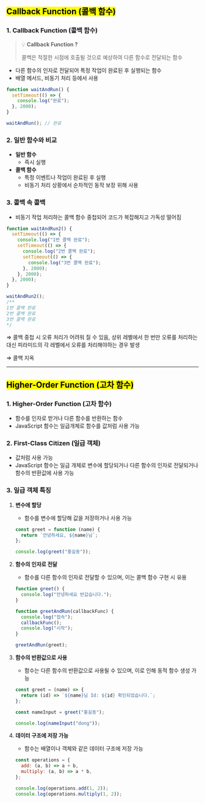 ## <mark color="#fbc956">Callback Function (콜백 함수)</mark>

### 1. Callback Function (콜백 함수)

> 💡 **Callback Function ?**
>
> 콜백은 적절한 시점에 호출될 것으로 예상하여 다른 함수로 전달되는 함수

- 다른 함수의 인자로 전달되어 특정 작업이 완료된 후 실행되는 함수
- 배열 메서드, 비동기 처리 등에서 사용

```jsx
function waitAndRun() {
  setTimeout(() => {
    console.log("완료");
  }, 2000);
}

waitAndRun(); // 완료
```

### 2. 일반 함수와 비교

- **일반 함수**
  - 즉시 실행
- **콜백 함수**
  - 특정 이벤트나 작업이 완료된 후 실행
  - 비동기 처리 상황에서 순차적인 동작 보장 위해 사용

### 3. 콜백 속 콜백

- 비동기 작업 처리하는 콜백 함수 중첩되어 코드가 복잡해지고 가독성 떨어짐

```jsx
function waitAndRun2() {
  setTimeout(() => {
    console.log("1번 콜백 완료");
    setTimeout(() => {
      console.log("2번 콜백 완료");
      setTimeout(() => {
        console.log("3번 콜백 완료");
      }, 2000);
    }, 2000);
  }, 2000);
}

waitAndRun2();
/**
1번 콜백 완료
2번 콜백 완료
3번 콜백 완료
*/
```

⇒ 콜백 중첩 시 오류 처리가 어려워 질 수 있음, 상위 레벨에서 한 번만 오류를 처리하는 대신 피라미드의 각 레벨에서 오류를 처리해야하는 경우 발생

⇒ 콜백 지옥

---

## <mark color="#fbc956">Higher-Order Function (고차 함수)</mark>

### 1. Higher-Order Function (고차 함수)

- 함수를 인자로 받거나 다른 함수를 반환하는 함수
- JavaScript 함수는 일급개체로 함수를 값처럼 사용 가능

### 2. First-Class Citizen (일급 객체)

- 값처럼 사용 가능
- JavaScript 함수는 일급 개체로 변수에 할당되거나 다른 함수의 인자로 전달되거나 함수의 반환값에 사용 가능

### 3. 일급 객체 특징

1. **변수에 할당**

   - 함수를 변수에 할당해 값을 저장하거나 사용 가능

   ```jsx
   const greet = function (name) {
     return `안녕하세요, ${name}님`;
   };

   console.log(greet("홍길동"));
   ```

2. **함수의 인자로 전달**

   - 함수를 다른 함수의 인자로 전달할 수 있으며, 이는 콜백 함수 구현 시 유용

   ```jsx
   function greet() {
     console.log("안녕하세요 반갑습니다.");
   }

   function greetAndRun(callbackFunc) {
     console.log("접속");
     callbackFunc();
     console.log("시작");
   }

   greetAndRun(greet);
   ```

3. **함수의 반환값으로 사용**

   - 함수는 다른 함수의 반환값으로 사용될 수 있으며, 이로 인해 동적 함수 생성 가능

   ```jsx
   const greet = (name) => {
     return (id) => `${name}님 Id: ${id} 확인되었습니다.`;
   };

   const nameInput = greet("홍길동");

   console.log(nameInput("dong"));
   ```

4. **데이터 구조에 저장 가능**

   - 함수는 배열이나 객체와 같은 데이터 구조에 저장 가능

   ```jsx
   const operations = {
     add: (a, b) => a + b,
     multiply: (a, b) => a * b,
   };

   console.log(operations.add(1, 2));
   console.log(operations.multiply(1, 2));
   ```

